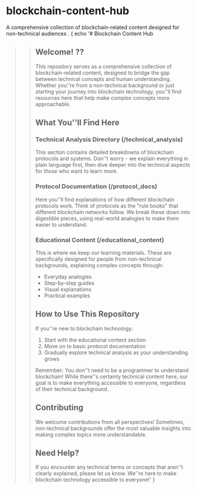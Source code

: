 # blockchain-content-hub
A comprehensive collection of blockchain-related content designed for non-technical audiences
. { echo '# Blockchain Content Hub
>> 
>> ## Welcome! ??
>> 
>> This repository serves as a comprehensive collection of blockchain-related content, designed to bridge the gap between technical concepts and human understanding. Whether you''re from a non-technical background or just starting your journey into blockchain technology, you''ll find resources here that help make complex concepts more approachable.
>> 
>> ## What You''ll Find Here
>> 
>> ### Technical Analysis Directory (/technical_analysis)
>> This section contains detailed breakdowns of blockchain protocols and systems. Don''t worry - we explain everything in plain language first, then dive deeper into the technical aspects for those who want to learn more.
>> 
>> ### Protocol Documentation (/protocol_docs)
>> Here you''ll find explanations of how different blockchain protocols work. Think of protocols as the "rule books" that different blockchain networks follow. We break these down into digestible pieces, using real-world analogies to make them easier to understand.
>> 
>> ### Educational Content (/educational_content)
>> This is where we keep our learning materials. These are specifically designed for people from non-technical backgrounds, explaining complex concepts through:
>> - Everyday analogies
>> - Step-by-step guides
>> - Visual explanations
>> - Practical examples
>> 
>> ## How to Use This Repository
>> 
>> If you''re new to blockchain technology:
>> 1. Start with the educational content section
>> 2. Move on to basic protocol documentation
>> 3. Gradually explore technical analysis as your understanding grows
>> 
>> Remember: You don''t need to be a programmer to understand blockchain! While there''s certainly technical content here, our goal is to make everything accessible to everyone, regardless of their technical background.
>> 
>> ## Contributing
>> 
>> We welcome contributions from all perspectives! Sometimes, non-technical backgrounds offer the most valuable insights into making complex topics more understandable.
>> 
>> ## Need Help?
>> 
>> If you encounter any technical terms or concepts that aren''t clearly explained, please let us know. We''re here to make blockchain technology accessible to everyone!' }
